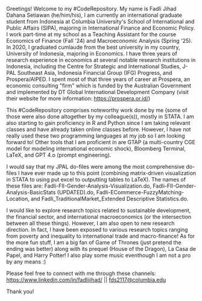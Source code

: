 Greetings! Welcome to my #CodeRepository. My name is Fadli Jihad Dahana Setiawan (he/him/his), I am currently an international graduate student from Indonesia at Columbia University's School of International and Public Affairs (SIPA), majoring in International Finance and Economic Policy. I work part-time at my school as a Teaching Assistant for the course Economics of Finance (Fall '24) and Macroeconomic Analysis (Spring '25). In 2020, I graduated cumlaude from the best university in my country, University of Indonesia, majoring in Economics. I have three years of research experience in economics at several notable research institutions in Indonesia, including the Centre for Strategic and International Studies, J-PAL Southeast Asia, Indonesia Financial Group (IFG) Progress, and Prospera/AIPED. I spent most of that three years of career at Prospera, an economic consulting "firm" which is funded by the Australian Government and implemented by DT Global International Development Company (visit their website for more information: https://prospera.or.id/)

This #CodeRepository comprises noteworthy work done by me (some of those were also done altogether by my colleague(s)), mostly in STATA. I am also starting to gain proficiency in R and Python since I am taking relevant classes and have already taken online classes before. However, I have not really used these two programming languages at my job so I am looking forward to! Other tools that I am proficient in are GTAP (a multi-country CGE model for modeling international economic shock), Bloomberg Terminal, LaTeX, and GPT 4.o (prompt engineering).

I would say that my JPAL do-files were among the most comprehensive do-files I have ever made up to this point (combining matrix-driven visualization in STATA to using put excel to outputting tables to LaTeX). The names of these files are: Fadli-FII-Gender-Analysis-Visualization.do, Fadli-FII-Gender-Analysis-BasicStats (UPDATED).do, Fadli-ECommerce-FuzzyMatching-Location, and Fadli_TraditionalMarket_Extended Descriptive Statistics.do. 

I would like to explore research topics related to sustainable development, the financial sector, and international macroeconomics (or the intersection between all these things). However, I am also open to new research direction. In fact, I have been exposed to various research topics ranging from poverty and inequality to international trade and macro-finance! As for the more fun stuff, I am a big fan of Game of Thrones (just pretend the ending was better) along with its prequel (House of the Dragon), La Casa de Papel, and Harry Potter! I also play some music eventhough I am not a pro by any means :)

Please feel free to connect with me through these channels: 
https://www.linkedin.com/in/fadlijihad/ || fds2117@columbia.edu 

Thank you!
